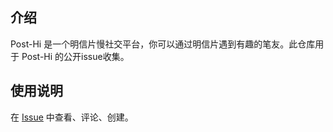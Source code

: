 ## 介绍
Post-Hi 是一个明信片慢社交平台，你可以通过明信片遇到有趣的笔友。此仓库用于 Post-Hi 的公开issue收集。

## 使用说明

在 [Issue](https://gitee.com/post-hi/issue/issues) 中查看、评论、创建。
